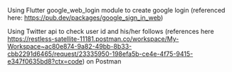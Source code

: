 Using Flutter google_web_login module to create google login (referenced here: https://pub.dev/packages/google_sign_in_web)

Using Twitter api to check user id and his/her follows (references here https://restless-satellite-11181.postman.co/workspace/My-Workspace~ac80e874-9a82-49bb-8b33-cbb2291d6465/request/23335950-198efa5b-ce4e-4f75-9415-e347f0635bd8?ctx=code) on Postman 
